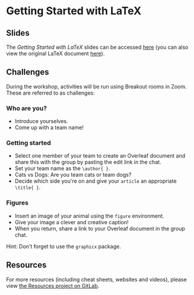 # Getting Started with LaTeX

## Slides

The _Getting Started with LaTeX_ slides can be accessed [here](/rescom-training/latex/getting-started/-/blob/master/assets/slides.pdf) \(you can also view the original LaTeX document [here](https://www.overleaf.com/read/gbwdjvqtgyxv)\).

## Challenges

During the workshop, activities will be run using Breakout rooms in Zoom. These are referred to as challenges:

### Who are you?

* Introduce yourselves.
* Come up with a team name!

###  Getting started

* Select one member of your team to create an Overleaf document and share this with the group by pasting the edit link in the chat.
* Set your team name as the `\author{ }`.
* Cats vs Dogs: Are you team cats or team dogs?
* Decide which side you're on and give your `article` an appropriate `\title{ }`.

###  Figures

* Insert an image of your animal using the `figure` environment.
* Give your image a clever and creative caption!
* When you return, share a link to your Overleaf document in the group chat.

Hint: Don't forget to use the `graphicx` package.

## Resources

For more resources \(including cheat sheets, websites and videos\), please view [the Resources project on GitLab](https://gitlab.unimelb.edu.au/rescom-training/latex/resources).



